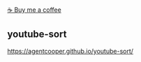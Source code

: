 [☕️ Buy me a coffee](https://www.paypal.com/cgi-bin/webscr?cmd=_s-xclick&hosted_button_id=SC4D2NS8G2JJ8&source=url)

## youtube-sort

https://agentcooper.github.io/youtube-sort/
